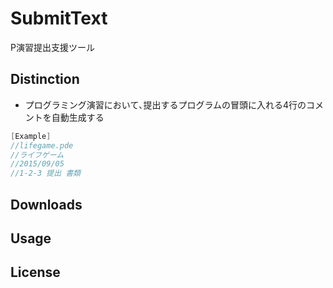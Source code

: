 # SubmitText
P演習提出支援ツール

## Distinction
+ プログラミング演習において､提出するプログラムの冒頭に入れる4行のコメントを自動生成する
```java
[Example]
//lifegame.pde
//ライフゲーム
//2015/09/05
//1-2-3 提出 書類
```

## Downloads

## Usage

## License
